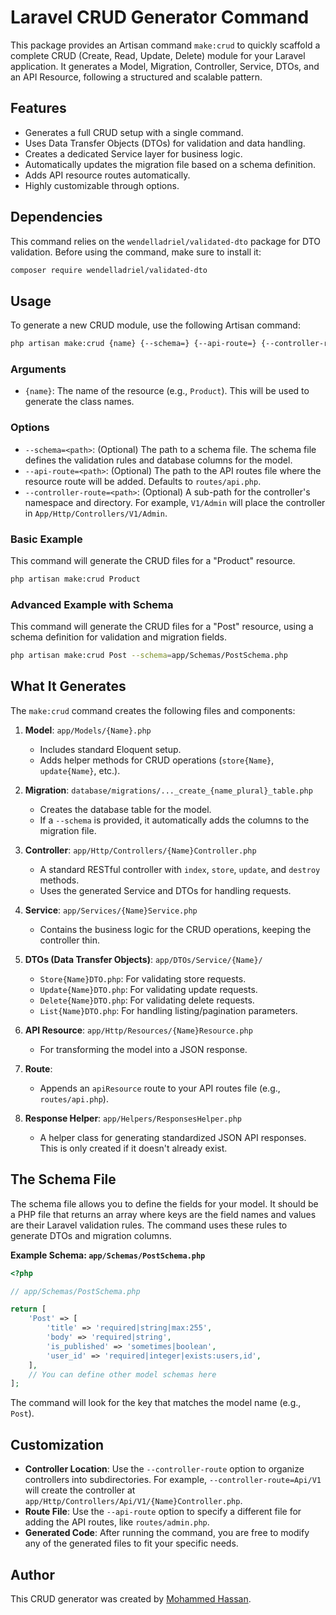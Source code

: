 # Laravel CRUD Generator Command

This package provides an Artisan command `make:crud` to quickly scaffold a complete CRUD (Create, Read, Update, Delete) module for your Laravel application. It generates a Model, Migration, Controller, Service, DTOs, and an API Resource, following a structured and scalable pattern.

## Features

-   Generates a full CRUD setup with a single command.
-   Uses Data Transfer Objects (DTOs) for validation and data handling.
-   Creates a dedicated Service layer for business logic.
-   Automatically updates the migration file based on a schema definition.
-   Adds API resource routes automatically.
-   Highly customizable through options.

## Dependencies

This command relies on the `wendelladriel/validated-dto` package for DTO validation. Before using the command, make sure to install it:

```bash
composer require wendelladriel/validated-dto
```

## Usage

To generate a new CRUD module, use the following Artisan command:

```bash
php artisan make:crud {name} {--schema=} {--api-route=} {--controller-route=}
```

### Arguments

-   `{name}`: The name of the resource (e.g., `Product`). This will be used to generate the class names.

### Options

-   `--schema=<path>`: (Optional) The path to a schema file. The schema file defines the validation rules and database columns for the model.
-   `--api-route=<path>`: (Optional) The path to the API routes file where the resource route will be added. Defaults to `routes/api.php`.
-   `--controller-route=<path>`: (Optional) A sub-path for the controller's namespace and directory. For example, `V1/Admin` will place the controller in `App/Http/Controllers/V1/Admin`.

### Basic Example

This command will generate the CRUD files for a "Product" resource.

```bash
php artisan make:crud Product
```

### Advanced Example with Schema

This command will generate the CRUD files for a "Post" resource, using a schema definition for validation and migration fields.

```bash
php artisan make:crud Post --schema=app/Schemas/PostSchema.php
```

## What It Generates

The `make:crud` command creates the following files and components:

1.  **Model**: `app/Models/{Name}.php`
    -   Includes standard Eloquent setup.
    -   Adds helper methods for CRUD operations (`store{Name}`, `update{Name}`, etc.).

2.  **Migration**: `database/migrations/..._create_{name_plural}_table.php`
    -   Creates the database table for the model.
    -   If a `--schema` is provided, it automatically adds the columns to the migration file.

3.  **Controller**: `app/Http/Controllers/{Name}Controller.php`
    -   A standard RESTful controller with `index`, `store`, `update`, and `destroy` methods.
    -   Uses the generated Service and DTOs for handling requests.

4.  **Service**: `app/Services/{Name}Service.php`
    -   Contains the business logic for the CRUD operations, keeping the controller thin.

5.  **DTOs (Data Transfer Objects)**: `app/DTOs/Service/{Name}/`
    -   `Store{Name}DTO.php`: For validating store requests.
    -   `Update{Name}DTO.php`: For validating update requests.
    -   `Delete{Name}DTO.php`: For validating delete requests.
    -   `List{Name}DTO.php`: For handling listing/pagination parameters.

6.  **API Resource**: `app/Http/Resources/{Name}Resource.php`
    -   For transforming the model into a JSON response.

7.  **Route**:
    -   Appends an `apiResource` route to your API routes file (e.g., `routes/api.php`).

8.  **Response Helper**: `app/Helpers/ResponsesHelper.php`
    -   A helper class for generating standardized JSON API responses. This is only created if it doesn't already exist.

## The Schema File

The schema file allows you to define the fields for your model. It should be a PHP file that returns an array where keys are the field names and values are their Laravel validation rules. The command uses these rules to generate DTOs and migration columns.

**Example Schema: `app/Schemas/PostSchema.php`**

```php
<?php

// app/Schemas/PostSchema.php

return [
    'Post' => [
        'title' => 'required|string|max:255',
        'body' => 'required|string',
        'is_published' => 'sometimes|boolean',
        'user_id' => 'required|integer|exists:users,id',
    ],
    // You can define other model schemas here
];
```

The command will look for the key that matches the model name (e.g., `Post`).

## Customization

-   **Controller Location**: Use the `--controller-route` option to organize controllers into subdirectories. For example, `--controller-route=Api/V1` will create the controller at `app/Http/Controllers/Api/V1/{Name}Controller.php`.
-   **Route File**: Use the `--api-route` option to specify a different file for adding the API routes, like `routes/admin.php`.
-   **Generated Code**: After running the command, you are free to modify any of the generated files to fit your specific needs.

## Author

This CRUD generator was created by [Mohammed Hassan](https://github.com/MohammedAbdo2344).

